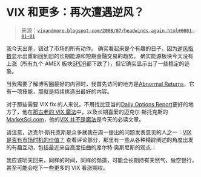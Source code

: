 <!--yml

分类：未分类

日期：2024-05-18 18:31:31

-->

# VIX 和更多：再次遭遇逆风？

> 来源：[`vixandmore.blogspot.com/2008/07/headwinds-again.html#0001-01-01`](http://vixandmore.blogspot.com/2008/07/headwinds-again.html#0001-01-01)

我今天出差，错过了市场的所有动作。  确实看起来是个有趣的日子，因为[逆风指数](http://vixandmore.blogspot.com/search/label/headwinds%20index)显示出重新回到旧的长期能源和短期金融交易的趋势。  确实能源板块今天没有上涨（所有九个 AMEX 板块[SPDR](http://vixandmore.blogspot.com/search/label/SPDRs)都下跌了），但它确实显示出了一些稳定的迹象。

当我需要了解博客圈最好的内容时，我首先访问的地方是[Abnormal Returns](http://abnormalreturns.com/)，它有一项技能，那就是持续挑选出最好的内容。

对于那些需要 VIX fix 的人来说，不用找比亚当的[Daily Options Report](http://adamsoptions.blogspot.com/)更好的地方了，他在[那古老的 VIX 魔法](http://adamsoptions.blogspot.com/2008/07/that-old-vix-magic.html)中，以及长期喜爱的迈克尔·斯托克斯的[MarketSci.com](http://marketsci.wordpress.com/)，他的[VIX 并不是魔法](http://marketsci.wordpress.com/2008/07/24/the-vix-isn%e2%80%99t-magical/)是今天的必读文章。

请注意，迈克尔·斯托克斯是众多就我在周一提出的问题发表意见的人之一：[VIX 是否有市场时机的价值？](http://vixandmore.blogspot.com/2008/07/time-for-reader-input-does-vix-have.html)  查看评论部分，那里有一些从各种精辟阐述的角度出发的有趣互动，包括最近来自高度扭曲的库尔特·奥斯尼斯的观点…

我应该明天回来，同样的时间，同样的频道，可能会长期持有天然气，做空银行，甚至可能会吃下一些更多的 VIX 看涨期权。
